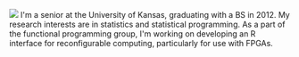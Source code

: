 ![](http://www.ittc.ku.edu/csdl/fpg/sites/default/files/Intern_patrick_miller.jpg)
I'm a senior at the University of Kansas, graduating with a BS in 2012.
My research interests are in statistics and statistical programming. As
a part of the functional programming group, I'm working on developing an
R interface for reconfigurable computing, particularly for use with
FPGAs.

